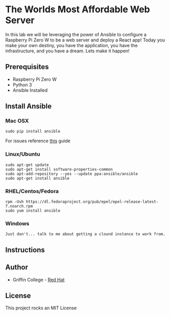# The Worlds Most Affordable Web Server
In this lab we will be leveraging the power of Ansible to configure a Raspberry Pi Zero W to be a web server and deploy a React app! Today you make your own destiny, you have the application, you have the infrastructure, and you have a dream. Lets make it happen!

## Prerequisites
* Raspberry Pi Zero W
* Python 3
* Ansible Installed

## Install Ansible
### Mac OSX
```
sudo pip install ansible
```
For issues reference [this](https://docs.ansible.com/ansible/latest/installation_guide/intro_installation.html#latest-releases-via-pip) guide 

### Linux/Ubuntu
```
sudo apt-get update
sudo apt-get install software-properties-common
sudo apt-add-repository --yes --update ppa:ansible/ansible
sudo apt-get install ansible
```

### RHEL/Centos/Fedora
```
rpm -Uvh https://dl.fedoraproject.org/pub/epel/epel-release-latest-7.noarch.rpm
sudo yum install ansible
```

### Windows
```
Just don't... talk to me about getting a clound instance to work from.
```

## Instructions

## Author
* Griffin College - [Red Hat](https://www.redhat.com/en)

## License
This project rocks an MIT License

